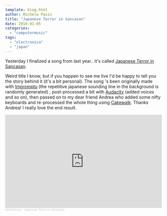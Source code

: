 ```yaml
---
template: blog.html
author: Michele Pasin
title: "Japanese Terror in Sancasan"
date: 2010-01-05
categories: 
  - "computermusic"
tags: 
  - "electronica"
  - "japan"
---
```


Yesterday I finalized a song from last year.. it's called [Japanese Terror in Sancasan](http://soundcloud.com/magicrebirth/japanese-terror-in-sancasan). 

Weird title I know, but if you happen to see me live I'd be happy to tell you the story behind it (it's a bit personal). The song 's been originally made with [Impromptu](http://impromptu.moso.com.au/) (the repetitive japanese sounding line in the background is randomly generated) , post-processed a bit with [Audacity](http://audacity.sourceforge.net/) (added voices and so on), then passed on to my dear friend Andrea who added some nifty keyboards and re-processed the whole thing using [Cakewalk](http://www.cakewalk.com/Mac/). Thanks Andrea! I really love the end result.


<iframe width="100%" height="300" scrolling="no" frameborder="no" allow="autoplay" src="https://w.soundcloud.com/player/?url=https%3A//api.soundcloud.com/tracks/1266015&color=%23ff5500&auto_play=false&hide_related=false&show_comments=true&show_user=true&show_reposts=false&show_teaser=true&visual=true"></iframe><div style="font-size: 10px; color: #cccccc;line-break: anywhere;word-break: normal;overflow: hidden;white-space: nowrap;text-overflow: ellipsis; font-family: Interstate,Lucida Grande,Lucida Sans Unicode,Lucida Sans,Garuda,Verdana,Tahoma,sans-serif;font-weight: 100;"><a href="https://soundcloud.com/magicrebirth" title="lambdaman" target="_blank" style="color: #cccccc; text-decoration: none;">lambdaman</a> · <a href="https://soundcloud.com/magicrebirth/japanese-terror-in-sancasan" title="Japanese Terror in Sancasan" target="_blank" style="color: #cccccc; text-decoration: none;">Japanese Terror in Sancasan</a></div>
